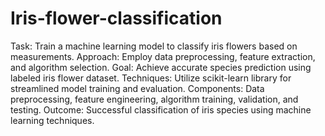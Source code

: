 # Iris-flower-classification
Task: Train a machine learning model to classify iris flowers based on measurements.
Approach: Employ data preprocessing, feature extraction, and algorithm selection.
Goal: Achieve accurate species prediction using labeled iris flower dataset.
Techniques: Utilize scikit-learn library for streamlined model training and evaluation.
Components: Data preprocessing, feature engineering, algorithm training, validation, and testing.
Outcome: Successful classification of iris species using machine learning techniques.
